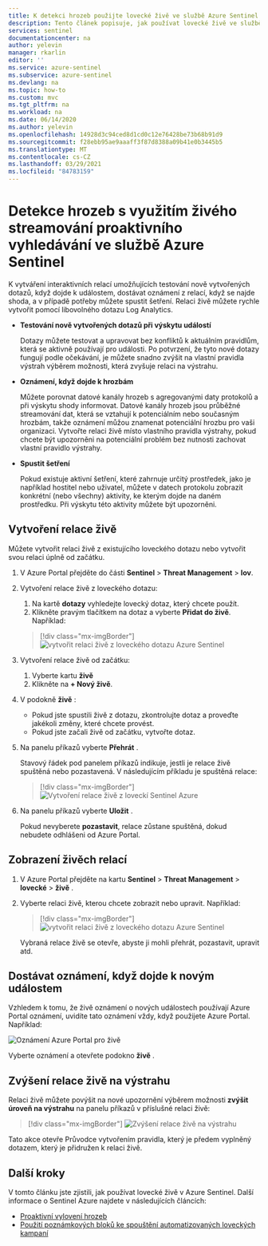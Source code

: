 ```yaml
---
title: K detekci hrozeb použijte lovecké živě ve službě Azure Sentinel | Microsoft Docs
description: Tento článek popisuje, jak používat lovecké živě ve službě Azure Sentinel k udržení přehledu o datech.
services: sentinel
documentationcenter: na
author: yelevin
manager: rkarlin
editor: ''
ms.service: azure-sentinel
ms.subservice: azure-sentinel
ms.devlang: na
ms.topic: how-to
ms.custom: mvc
ms.tgt_pltfrm: na
ms.workload: na
ms.date: 06/14/2020
ms.author: yelevin
ms.openlocfilehash: 14928d3c94ced8d1cd0c12e76428be73b68b91d9
ms.sourcegitcommit: f28ebb95ae9aaaff3f87d8388a09b41e0b3445b5
ms.translationtype: MT
ms.contentlocale: cs-CZ
ms.lasthandoff: 03/29/2021
ms.locfileid: "84783159"
---
```

# <a name="use-hunting-livestream-in-azure-sentinel-to-detect-threats"></a>Detekce hrozeb s využitím živého streamování proaktivního vyhledávání ve službě Azure Sentinel

K vytváření interaktivních relací umožňujících testování nově vytvořených dotazů, když dojde k událostem, dostávat oznámení z relací, když se najde shoda, a v případě potřeby můžete spustit šetření. Relaci živě můžete rychle vytvořit pomocí libovolného dotazu Log Analytics.

- **Testování nově vytvořených dotazů při výskytu událostí**
    
    Dotazy můžete testovat a upravovat bez konfliktů k aktuálním pravidlům, která se aktivně používají pro události. Po potvrzení, že tyto nové dotazy fungují podle očekávání, je můžete snadno zvýšit na vlastní pravidla výstrah výběrem možnosti, která zvyšuje relaci na výstrahu.

- **Oznámení, když dojde k hrozbám**
    
    Můžete porovnat datové kanály hrozeb s agregovanými daty protokolů a při výskytu shody informovat. Datové kanály hrozeb jsou průběžné streamování dat, která se vztahují k potenciálním nebo současným hrozbám, takže oznámení můžou znamenat potenciální hrozbu pro vaši organizaci. Vytvořte relaci živě místo vlastního pravidla výstrahy, pokud chcete být upozorněni na potenciální problém bez nutnosti zachovat vlastní pravidlo výstrahy.

- **Spustit šetření**
    
    Pokud existuje aktivní šetření, které zahrnuje určitý prostředek, jako je například hostitel nebo uživatel, můžete v datech protokolu zobrazit konkrétní (nebo všechny) aktivity, ke kterým dojde na daném prostředku. Při výskytu této aktivity můžete být upozorněni.


## <a name="create-a-livestream-session"></a>Vytvoření relace živě

Můžete vytvořit relaci živě z existujícího loveckého dotazu nebo vytvořit svou relaci úplně od začátku.

1. V Azure Portal přejděte do části **Sentinel**  >  **Threat Management**  >  **lov**.

1. Vytvoření relace živě z loveckého dotazu:
    
    1. Na kartě **dotazy** vyhledejte lovecký dotaz, který chcete použít.
    1. Klikněte pravým tlačítkem na dotaz a vyberte **Přidat do živě**. Například:
    
    > [!div class="mx-imgBorder"]
    > ![vytvořit relaci živě z loveckého dotazu Azure Sentinel](./media/livestream/livestream-from-query.png)

1. Vytvoření relace živě od začátku: 
    
    1. Vyberte kartu **živě**
    1. Klikněte na **+ Nový živě**.
    
1. V podokně **živě** :
    
    - Pokud jste spustili živě z dotazu, zkontrolujte dotaz a proveďte jakékoli změny, které chcete provést.
    - Pokud jste začali živě od začátku, vytvořte dotaz. 

1. Na panelu příkazů vyberte **Přehrát** .
    
    Stavový řádek pod panelem příkazů indikuje, jestli je relace živě spuštěná nebo pozastavená. V následujícím příkladu je spuštěná relace:
    
    > [!div class="mx-imgBorder"]
    > ![Vytvoření relace živě z loveckí Sentinel Azure](./media/livestream/livestream-session.png)

1. Na panelu příkazů vyberte **Uložit** .
    
    Pokud nevyberete **pozastavit**, relace zůstane spuštěná, dokud nebudete odhlášeni od Azure Portal.

## <a name="view-your-livestream-sessions"></a>Zobrazení živěch relací

1. V Azure Portal přejděte na kartu **Sentinel**  >  **Threat Management**  >  **lovecké**  >  **živě** .

1. Vyberte relaci živě, kterou chcete zobrazit nebo upravit. Například:
    
    > [!div class="mx-imgBorder"]
    > ![vytvořit relaci živě z loveckého dotazu Azure Sentinel](./media/livestream/livestream-tab.png)
    
    Vybraná relace živě se otevře, abyste ji mohli přehrát, pozastavit, upravit atd.

## <a name="receive-notifications-when-new-events-occur"></a>Dostávat oznámení, když dojde k novým událostem

Vzhledem k tomu, že živě oznámení o nových událostech používají Azure Portal oznámení, uvidíte tato oznámení vždy, když použijete Azure Portal. Například:

![Oznámení Azure Portal pro živě](./media/livestream/notification.png)

Vyberte oznámení a otevřete podokno **živě** .
 
## <a name="elevate-a-livestream-session-to-an-alert"></a>Zvýšení relace živě na výstrahu

Relaci živě můžete povýšit na nové upozornění výběrem možnosti **zvýšit úroveň na výstrahu** na panelu příkazů v příslušné relaci živě:

> [!div class="mx-imgBorder"]
> ![Zvýšení relace živě na výstrahu](./media/livestream/elevate-to-alert.png)

Tato akce otevře Průvodce vytvořením pravidla, který je předem vyplněný dotazem, který je přidružen k relaci živě.

## <a name="next-steps"></a>Další kroky

V tomto článku jste zjistili, jak používat lovecké živě v Azure Sentinel. Další informace o Sentinel Azure najdete v následujících článcích:

- [Proaktivní vylovení hrozeb](hunting.md)
- [Použití poznámkových bloků ke spouštění automatizovaných loveckých kampaní](notebooks.md)
